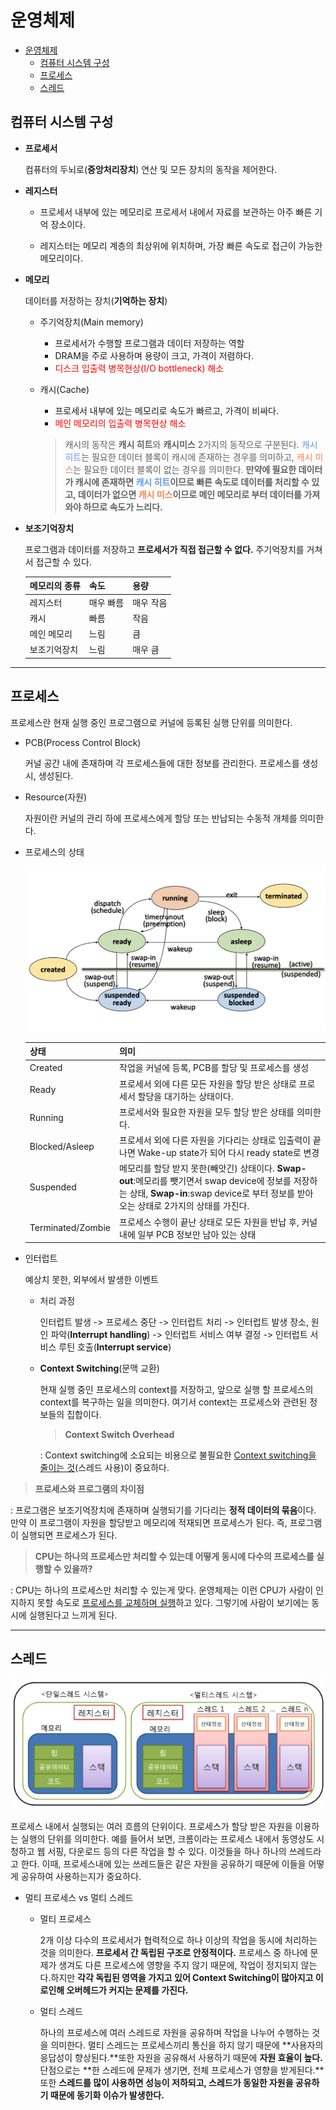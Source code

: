 # 운영체제 

- [운영체제](#운영체제)
  - [컴퓨터 시스템 구성](#컴퓨터-시스템-구성)
  - [프로세스](#프로세스)
  - [스레드](#스레드)
  
## 컴퓨터 시스템 구성

* **프로세서**
  
    컴퓨터의 두뇌로(**중앙처리장치**) 연산 및 모든 장치의 동작을 제어한다. 

* **레지스터** 

    * 프로세서 내부에 있는 메모리로 프로세서 내에서 자료를 보관하는 아주 빠른 기억 장소이다.
    
    * 레지스터는 메모리 계층의 최상위에 위치하며, 가장 빠른 속도로 접근이 가능한 메모리이다.

* **메모리**
    
    데이터를 저장하는 장치(**기억하는 장치**)
    * 주기억장치(Main memory)
        
        * 프로세서가 수행할 프로그램과 데이터 저장하는 역할
        * DRAM을 주로 사용하며 용량이 크고, 가격이 저렴하다.
        * <span style="color:red">디스크 입출력 병목현상(I/O bottleneck) 해소</span>
  
    * 캐시(Cache)

        * 프로세서 내부에 있는 메모리로 속도가 빠르고, 가격이 비싸다.
        * <span style='color:red'>메인 메모리의 입출력 병목현상 해소</span>


        > 캐시의 동작은 **캐시 히트**와 **캐시미스** 2가지의 동작으로 구분된다. <span style='color:CornflowerBlue'>캐시 히트</span>는 필요한 데이터 블록이 캐시에 존재하는 경우를 의미하고, <span style='color:Coral'>캐시 미스</span>는 필요한 데이터 블록이 없는 경우를 의미한다. **만약에 필요한 데이터가 캐시에 존재하면 <span style='color:CornflowerBlue'>캐시 히트</span>이므로 빠른 속도로 데이터를 처리할 수 있고, 데이터가 없으면 <span style='color:Coral'>캐시 미스</span>이므로 메인 메모리로 부터 데이터를 가져와야 하므로 속도가 느리다.**

* **보조기억장치**
  
    프로그램과 데이터를 저장하고 **프로세서가 직접 접근할 수 없다.** 주기억장치를 거쳐서 접근할 수 있다.

    |메모리의 종류|속도|용량|
    |---|---|---|
    |레지스터|매우 빠름|매우 작음
    |캐시|빠름| 작음
    |메인 메모리|느림|큼
    |보조기억장치|느림|매우 큼
---
## 프로세스
프로세스란 현재 실행 중인 프로그램으로 커널에 등록된 실행 단위를 의미한다.


* PCB(Process Control Block)
    
    커널 공간 내에 존재하며 각 프로세스들에 대한 정보를 관리한다. 프로세스를 생성 시, 생성된다.

* Resource(자원)

    자원이란 커널의 관리 하에 프로세스에게 할당 또는 반납되는 수동적 개체를 의미한다.

* 프로세스의 상태 
  
  ![프로세스 diagram](./process_diagram.png)

    |상태|의미|
    |---|---|
    |Created|작업을 커널에 등록, PCB를 할당 및 프로세스를 생성|
    |Ready|프로세서 외에 다른 모든 자원을 할당 받은 상태로 프로세서 할당을 대기하는 상태이다.|
    |Running|프로세서와 필요한 자원을 모두 할당 받은 상태를 의미한다.|
    |Blocked/Asleep| 프로세서 외에 다른 자원을 기다리는 상태로 입출력이 끝나면 Wake-up state가 되어 다시 ready state로 변경|
    |Suspended| 메모리를 할당 받지 못한(빼앗긴) 상태이다. **Swap-out**:메모리를 뺏기면서 swap device에 정보를 저장하는 상태, **Swap-in**:swap device로 부터 정보를 받아오는 상태로 2가지의 상태를 가진다.|
    |Terminated/Zombie|프로세스 수행이 끝난 상태로 모든 자원을 반납 후, 커널 내에 일부 PCB 정보만 남아 있는 상태|

* 인터럽트
    
    예상치 못한, 외부에서 발생한 이벤트

    * 처리 과정
   
        인터럽트 발생 -> 프로세스 중단 -> 인터럽트 처리 -> 인터럽트 발생 장소, 원인 파악(**Interrupt handling**) -> 인터럽트 서비스 여부 결정 -> 인터럽트 서비스 루틴 호출(**Interrupt service**)

    * **Context Switching**(문맥 교환)

        현재 실행 중인 프로세스의 context를 저장하고, 앞으로 실행 할 프로세스의 context를 복구하는 일을 의미한다. 여기서 context는 프로세스와 관련된 정보들의 집합이다.

        >**Context Switch Overhead**
        
        : Context switching에 소요되는 비용으로 불필요한 <u>Context switching을 줄이는 것</u>(스레드 사용)이 중요하다.
        

>**프로세스와 프로그램의 차이점**

: 프로그램은 보조기억장치에 존재하며 실행되기를 기다리는 **정적 데이터의 묶음**이다. 만약 이 프로그램이 자원을 할당받고 메모리에 적재되면 프로세스가 된다. 즉, 프로그램이 실행되면 프로세스가 된다.

>**CPU는 하나의 프로세스만 처리할 수 있는데 어떻게 동시에 다수의 프로세스를 실행할 수 있을까?** 

: CPU는 하나의 프로세스만 처리할 수 있는게 맞다. 운영체제는 이런 CPU가 사람이 인지하지 못할 속도로 <u>프로세스를 교체하며 실행</u>하고 있다. 그렇기에 사람이 보기에는 동시에 실행된다고 느끼게 된다.

---
## 스레드
![스레드](./thread.png)


프로세스 내에서 실행되는 여러 흐름의 단위이다. 프로세스가 할당 받은 자원을 이용하는 실행의 단위를 의미한다. 예를 들어서 보면, 크롬이라는 프로세스 내에서 동영상도 시청하고 웹 서핑, 다운로드 등의 다른 작업을 할 수 있다. 이것들을 하나 하나의 쓰레드라고 한다. 이때, 프로세스내에 있는 쓰레드들은 같은 자원을 공유하기 때문에 이들을 어떻게 공유하여 사용하는지가 중요하다.

* 멀티 프로세스 vs 멀티 스레드
    
    * 멀티 프로세스

        2개 이상 다수의 프로세서가 협력적으로 하나 이상의 작업을 동시에 처리하는 것을 의미한다. **프로세서 간 독립된 구조로 안정적이다.** 프로세스 중 하나에 문제가 생겨도 다른 프로세스에 영향을 주지 않기 때문에, 작업이 정지되지 않는다.하지만 **각각 독립된 영역을 가지고 있어 Context Switching이 많아지고 이로인해 오버헤드가 커지는 문제를 가진다.**

    
    * 멀티 스레드

        하나의 프로세스에 여러 스레드로 자원을 공유하며 작업을 나누어 수행하는 것을 의미한다. 멀티 스레드는 프로세스끼리 통신을 하지 않기 때문에 **사용자의 응답성이 향상된다.**또한 자원을 공유해서 사용하기 때문에 **자원 효율이 높다.** 단점으로는 **한 스레드에 문제가 생기면, 전체 프로세스가 영향을 받게된다.**또한 **스레드를 많이 사용하면 성능이 저하되고, 스레드가 동일한 자원을 공유하기 때문에 동기화 이슈가 발생한다.** 
